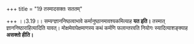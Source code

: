 +++
title = "19 तस्मादसक्तः सततम्"

+++
।।3.19।। सम्यग्ज्ञाननिष्ठत्वाभावे कर्मानुष्ठानमावश्यकमित्याह **यत इति।**
तस्मात् ज्ञाननिष्ठाराहित्यादिति यावत्। मोक्षमेवापेक्षमाणस्य कथं कर्मणि
फलान्तरवति नियोगः स्यादित्याशङ्क्याह **असक्तो हीति।**
